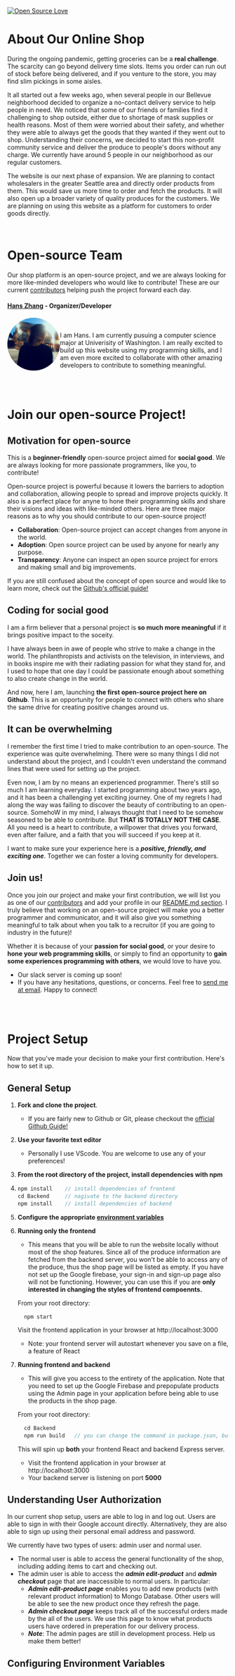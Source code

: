 
[![Open Source Love](https://badges.frapsoft.com/os/v1/open-source.svg?v=103)](https://github.com/ellerbrock/open-source-badges/)



# About Our Online Shop

During the ongoing pandemic, getting groceries can be a **real challenge**. The scarcity can go beyond delivery time slots. Items you order can run out of stock before being delivered, and if you venture to the store, you may find slim pickings in some aisles. 

It all started out a few weeks ago, when several people in our Bellevue neighborhood decided to organize a no-contact delivery service to help people in need. We noticed that some of our friends or families find it challenging to shop outside, either due to shortage of mask supplies or health reasons. Most of them were worried about their safety, and whether they were able to always get the goods that they wanted if they went out to shop. Understanding their concerns, we decided to start this non-profit community service and deliver the produce to people's doors without any charge. We currently have around 5 people in our neighborhood as our regular customers. 

The website is our next phase of expansion. We are planning to contact wholesalers in the greater Seattle area and directly order products from them. This would save us more time to order and fetch the products. It will also open up a broader variety of quality produces for the customers. We are planning on using this website as a platform for customers to order goods directly. 

<br />


# Open-source Team

Our shop platform is an open-source project, and we are always looking for more like-minded developers who would like to contribute! These are our current [contributors](https://github.com/hanszhang00/Seattle-Produce-Delivery-in-Pandemic/graphs/contributors) helping push the project forward each day. 

#### [Hans Zhang](https://github.com/hanszhang00) - Organizer/Developer

<img align="left" width="120" height="120" style="border-radius:50%" src="./Frontend/src/assets/readmeRes/me-min.JPG">
  <br /><p>I am Hans. I am currently pusuing a computer science major at Univerisity of Washington. I am really excited to build up this website using my programming skills, and I am even more excited to collaborate with other amazing developers to contribute to something meaningful.</p>

<br />
<br />

# Join our open-source Project!

## Motivation for open-source

This is a **beginner-friendly** open-source project aimed for **social good**. We are always looking for more passionate programmers, like you, to contribute!

Open-source project is powerful because it lowers the barriers to adoption and collaboration, allowing people to spread and improve projects quickly. It also is a perfect place for anyne to hone their programming skills and share their visions and ideas with like-minded others. Here are three major reasons as to why you should contribute to our open-source project!
 - **Collaboration**: Open-source project can accept changes from anyone in the world. 
 - **Adoption**: Open source project can be used by anyone for nearly any purpose. 
 - **Transparency**: Anyone can inspect an open source project for errors and making small and big improvements.
 
 If you are still confused about the concept of open source and would like to learn more, check out the [Github's official guide!](https://github.com/open-source)
 
 ## Coding for social good
 
 I am a firm believer that a personal project is **so much more meaningful** if it brings positive impact to the soceity. 
 
 I have always been in awe of people who strive to make a change in the world.  The philanthropists and activists on the television, in interviews, and in books inspire me with their radiating passion for what they stand for, and I used to hope that one day I could be passionate enough about something to also create change in the world. 
 
 And now, here I am, launching **the first open-source project here on Github**. This is an opportunity for people to connect with others who share the same drive for creating positive changes around us.
 
 ## It can be overwhelming
 
 I remember the first time I tried to make contribution to an open-source. The experience was quite overwhelming. There were so many things I did not understand about the project, and I couldn't even understand the command lines that were used for setting up the project.

 Even now, I am by no means an experienced programmer. There's still so much I am learning everyday. I started programming about two years ago, and it has been a challenging yet exciting journey. One of my regrets I had along the way was failing to discover the beauty of contributing to an open-source. SomehoW in my mind, I always thought that I need to be somehow seasoned to be able to contribute. But **THAT IS TOTALLY NOT THE CASE**. All you need is a heart to contribute, a willpower that drives you forward, even after failure, and a faith that you will succeed if you keep at it.
 
I want to make sure your experience here is a ***positive, friendly, and exciting one***. Together we can foster a loving community for developers.

 ## Join us!

 Once you join our project and make your first contribution, we will list you as one of our [contributors](https://github.com/hanszhang00/Seattle-Produce-Delivery-in-Pandemic/graphs/contributors) and add your profile in our [README.md section](#Open-source-Team). I truly believe that working on an open-source project will make you a better programmer and communicator, and it will also give you something meaningful to talk about when you talk to a recruitor (if you are going to industry in the future)!
 
Whether it is because of your **passion for social good**, or your desire to **hone your web programming skills**, or simply to find an opportunity to **gain some experiences programming with others**, we would love to have you.

- Our slack server is coming up soon! <br />
- If you have any hesitations, questions, or concerns. Feel free to [send me at email](mailto:hanszhang2000@gmail.com). Happy to connect!

<br />
<br />

# Project Setup

Now that you've made your decision to make your first contribution. Here's how to set it up.


## General Setup

1. **Fork and clone the project**.
    - If you are fairly new to Github or Git, please checkout the [official Github Guide!](https://guides.github.com/activities/forking/)

2.  **Use your favorite text editor**
    - Personally I use VScode. You are welcome to use any of your preferences!

3.  **From the root directory of the project, install dependencies with npm**
4. 
    ```javascript
    npm install    // install dependencies of frontend 
    cd Backend     // nagivate to the backend directory
    npm install    // install dependencies of backend
    ```

5.  **Configure the appropriate [environment variables](#configuring-environment-variables)**

6.  **Running only the frontend**
     - This means that you will be able to run the website locally without most of the shop features. Since all of the produce information are fetched from the backend server, you won't be able to access any of the produce, thus the shop page will be listed as empty. If you have not set up the Google firebase, your sign-in and sign-up page also will not be functioning. However, you can use this if you are **only interested in changing the styles of frontend compoennts.**   
    
    From your root directory:
    ```
      npm start
    ```    
    Visit the frontend application in your browser at http://localhost:3000
      - Note: your frontend server will autostart whenever you save on a file, a feature of React

7.  **Running frontend and backend**
      - This will give you access to the entirety of the application. Note that you need to set up the Google Firebase and prepopulate products using the Admin page in your application before being able to use the products in the shop page.

      From your root directory:
      ```javascript
        cd Backend
        npm run build   // you can change the command in package.json, but don't push it to Github
      ```

    This will spin up **both** your frontend React and backend Express server.
      - Visit the frontend application in your browser at http://localhost:3000
      - Your backend server is listening on port **5000**

## Understanding User Authorization

  In our current shop setup, users are able to log in and log out. Users are able to sign in with their Google account directly. Alternatively, they are also able to sign up using their personal email address and password.

  We currently have two types of users: admin user and normal user.
  
  - The normal user is able to access the general functionality of the shop, including adding items to cart and checking out.
  - The admin user is able to access the ***admin edit-product*** and ***admin checkout*** page that are inaccessible to normal users. In particular:
    - ***Admin edit-product page*** enables you to add new products (with relevant product information) to Mongo Database. Other users will be able to see the new product once they refresh the page.
    - ***Admin checkout page*** keeps track all of the successful orders made by the all of the users. We use this page to know what products users have ordered in preperation for our delivery process.
    - ***Note***: The admin pages are still in development process. Help us make them better!






  

## Configuring Environment Variables







